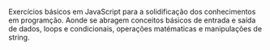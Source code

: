Exercícios básicos em JavaScript para a solidificação dos conhecimentos em programção. Aonde se abragem conceitos básicos de entrada e saída de dados, loops e condicionais, operações matématicas e manipulações de string. 
